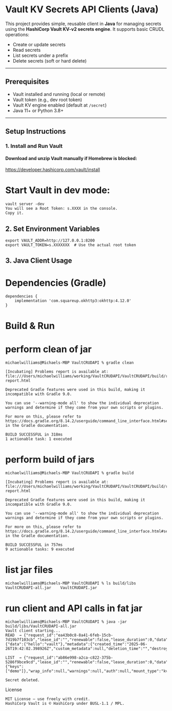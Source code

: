 # Vault KV Secrets API Clients (Java)

This project provides simple, reusable client in **Java** for managing secrets using the **HashiCorp Vault KV-v2 secrets engine**. 
It supports basic CRUDL operations:
- Create or update secrets
- Read secrets
- List secrets under a prefix
- Delete secrets (soft or hard delete)

---

## Prerequisites

- Vault installed and running (local or remote)
- Vault token (e.g., dev root token)
- Vault KV engine enabled (default at `/secret`)
- Java 11+ or Python 3.8+

---

## Setup Instructions

### 1. Install and Run Vault

#### Download and unzip Vault manually if Homebrew is blocked:
https://developer.hashicorp.com/vault/install

# Start Vault in dev mode:
```
vault server -dev
You will see a Root Token: s.XXXX in the console. 
Copy it.
```
## 2. Set Environment Variables
```
export VAULT_ADDR=http://127.0.0.1:8200
export VAULT_TOKEN=s.XXXXXXX  # Use the actual root token
```
## 3. Java Client Usage
# Dependencies (Gradle)
```
dependencies {
    implementation 'com.squareup.okhttp3:okhttp:4.12.0'
}
```
# Build & Run
# perform clean of jar
```
michaelwilliams@Michaels-MBP VaultCRUDAPI % gradle clean                           

[Incubating] Problems report is available at: file:///Users/michaelwilliams/working/VaultCRUDAPI/VaultCRUDAPI/build/reports/problems/problems-report.html

Deprecated Gradle features were used in this build, making it incompatible with Gradle 9.0.

You can use '--warning-mode all' to show the individual deprecation warnings and determine if they come from your own scripts or plugins.

For more on this, please refer to https://docs.gradle.org/8.14.2/userguide/command_line_interface.html#sec:command_line_warnings in the Gradle documentation.

BUILD SUCCESSFUL in 318ms
1 actionable task: 1 executed
```
# perform build of jars
```
michaelwilliams@Michaels-MBP VaultCRUDAPI % gradle build

[Incubating] Problems report is available at: file:///Users/michaelwilliams/working/VaultCRUDAPI/VaultCRUDAPI/build/reports/problems/problems-report.html

Deprecated Gradle features were used in this build, making it incompatible with Gradle 9.0.

You can use '--warning-mode all' to show the individual deprecation warnings and determine if they come from your own scripts or plugins.

For more on this, please refer to https://docs.gradle.org/8.14.2/userguide/command_line_interface.html#sec:command_line_warnings in the Gradle documentation.

BUILD SUCCESSFUL in 757ms
9 actionable tasks: 9 executed
```
# list jar files
```
michaelwilliams@Michaels-MBP VaultCRUDAPI % ls build/libs 
VaultCRUDAPI-all.jar    VaultCRUDAPI.jar
```
# run client and API calls in fat jar
```
michaelwilliams@Michaels-MBP VaultCRUDAPI % java -jar build/libs/VaultCRUDAPI-all.jar
Vault client starting...
READ  → {"request_id":"ea43b0c8-8a41-6feb-15cb-7d19b7f103cb","lease_id":"","renewable":false,"lease_duration":0,"data":{"data":{"hello":"vault"},"metadata":{"created_time":"2025-06-26T19:42:02.398926Z","custom_metadata":null,"deletion_time":"","destroyed":false,"version":1}},"wrap_info":null,"warnings":null,"auth":null,"mount_type":"kv"}

LIST  → {"request_id":"ab86e998-a2ca-c822-375b-5286f9bce9cd","lease_id":"","renewable":false,"lease_duration":0,"data":{"keys":["demo"]},"wrap_info":null,"warnings":null,"auth":null,"mount_type":"kv"}

Secret deleted.
```
License
```
MIT License – use freely with credit.
HashiCorp Vault is © HashiCorp under BUSL-1.1 / MPL.
```
